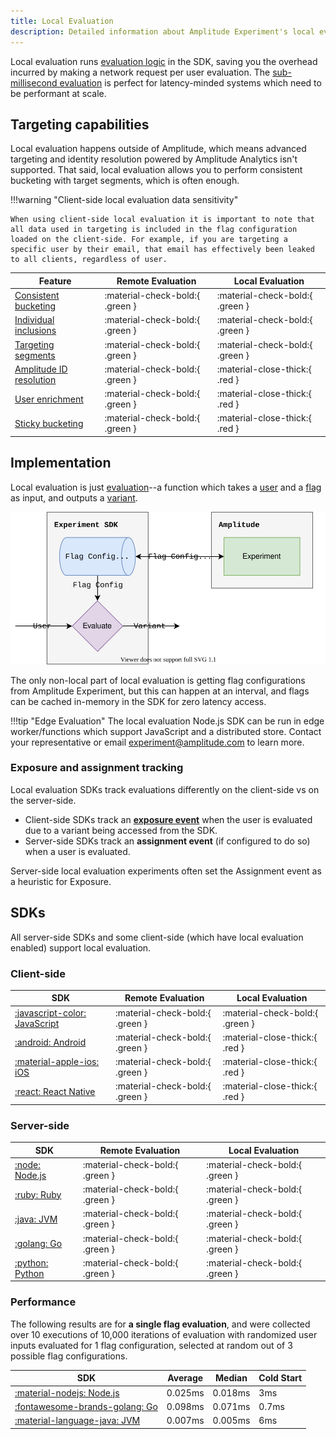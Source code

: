 ```yaml
---
title: Local Evaluation
description: Detailed information about Amplitude Experiment's local evaluation architecture, limitations, and tradeoffs.
---
```


Local evaluation runs [evaluation logic](./implementation.md) in the SDK, saving you the overhead incurred by making a network request per user evaluation. The [sub-millisecond evaluation](../performance-and-caching.md#local-evaluation) is perfect for latency-minded systems which need to be performant at scale.

## Targeting capabilities

Local evaluation happens outside of Amplitude, which means advanced targeting and identity resolution powered by Amplitude Analytics isn't supported. That said, local evaluation allows you to perform consistent bucketing with target segments, which is often enough.

!!!warning "Client-side local evaluation data sensitivity"

    When using client-side local evaluation it is important to note that all data used in targeting is included in the flag configuration loaded on the client-side. For example, if you are targeting a specific user by their email, that email has effectively been leaked to all clients, regardless of user.

| <div class='big-column'>Feature</div> | Remote Evaluation | Local Evaluation |
| --- | --- | --- |
| [Consistent bucketing](./implementation.md#consistent-bucketing) | :material-check-bold:{ .green } | :material-check-bold:{ .green } |
| [Individual inclusions](./implementation.md#individual-inclusions) | :material-check-bold:{ .green } | :material-check-bold:{ .green } |
| [Targeting segments](./implementation.md#targeting-segments) | :material-check-bold:{ .green } | :material-check-bold:{ .green } |
| [Amplitude ID resolution](./remote-evaluation.md#amplitude-id-resolution) | :material-check-bold:{ .green } | :material-close-thick:{ .red } |
| [User enrichment](./remote-evaluation.md#user-enrichment) | :material-check-bold:{ .green } | :material-close-thick:{ .red } |
| [Sticky bucketing](./implementation.md#sticky-bucketing) | :material-check-bold:{ .green } | :material-close-thick:{ .red } |

## Implementation

Local evaluation is just [evaluation](./implementation.md)--a function which takes a [user](../data-model.md#users) and a [flag](../data-model.md#flags-and-experiments) as input, and outputs a [variant](../data-model.md#variants).

![Diagram of a local evaluation SDK.](../../../assets/images/experiment/local-evaluation.drawio.svg)

The only non-local part of local evaluation is getting flag configurations from Amplitude Experiment, but this can happen at an interval, and flags can be cached in-memory in the SDK for zero latency access.

!!!tip "Edge Evaluation"
    The local evaluation Node.js SDK can be run in edge worker/functions which support JavaScript and a distributed store. Contact your representative or email [experiment@amplitude.com](mailto:experiment@amplitude.com) to learn more.

### Exposure and assignment tracking

Local evaluation SDKs track evaluations differently on the client-side vs on the server-side.

- Client-side SDKs track an [**exposure event**](../exposure-tracking.md) when the user is evaluated due to a variant being accessed from the SDK.
- Server-side SDKs track an **assignment event** (if configured to do so) when a user is evaluated.

Server-side local evaluation experiments often set the Assignment event as a heuristic for Exposure.

## SDKs

All server-side SDKs and some client-side (which have local evaluation enabled) support local evaluation.

### Client-side

| SDK | Remote Evaluation | Local Evaluation |
| --- | --- | --- |
| [:javascript-color: JavaScript](../../sdks/javascript-sdk.md) |  :material-check-bold:{ .green } | :material-check-bold:{ .green }  |
| [:android: Android](../../sdks/android-sdk.md) |  :material-check-bold:{ .green } | :material-close-thick:{ .red }  |
| [:material-apple-ios: iOS](../../sdks/ios-sdk.md) |  :material-check-bold:{ .green } | :material-close-thick:{ .red } |
| [:react: React Native](../../sdks/react-native-sdk.md) |  :material-check-bold:{ .green } | :material-close-thick:{ .red } |

### Server-side

| SDK | Remote Evaluation | Local Evaluation |
| --- | --- | --- |
| [:node: Node.js](../../sdks/nodejs-sdk.md) |  :material-check-bold:{ .green } | :material-check-bold:{ .green }  |
| [:ruby: Ruby](../../sdks/ruby-sdk.md) |  :material-check-bold:{ .green } | :material-check-bold:{ .green }  |
| [:java: JVM](../../sdks/jvm-sdk.md) |  :material-check-bold:{ .green } | :material-check-bold:{ .green } |
| [:golang: Go](../../sdks/go-sdk.md) |  :material-check-bold:{ .green } | :material-check-bold:{ .green } |
| [:python: Python](../../sdks/python-sdk.md) |  :material-check-bold:{ .green } | :material-check-bold:{ .green } |

### Performance

The following results are for **a single flag evaluation**, and were collected over 10 executions of 10,000 iterations of evaluation with randomized user inputs evaluated for 1 flag configuration, selected at random out of 3 possible flag configurations.

| SDK | Average | Median | Cold Start |
| --- | --- | --- | --- |
| [:material-nodejs: Node.js](../../sdks/nodejs-sdk.md) | 0.025ms | 0.018ms | 3ms |
| [:fontawesome-brands-golang: Go](../../sdks/go-sdk.md) | 0.098ms | 0.071ms | 0.7ms |
| [:material-language-java: JVM](../../sdks/go-sdk.md) | 0.007ms | 0.005ms | 6ms |
